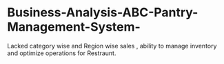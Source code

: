 # Business-Analysis-ABC-Pantry-Management-System-
Lacked  category wise and Region wise sales , ability to manage inventory and optimize operations for Restraunt. 
